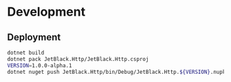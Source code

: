 # Development

## Deployment

```bash
dotnet build
dotnet pack JetBlack.Http/JetBlack.Http.csproj
VERSION=1.0.0-alpha.1
dotnet nuget push JetBlack.Http/bin/Debug/JetBlack.Http.${VERSION}.nupkg --api-key ${NUGET_API_KEY} --source https://api.nuget.org/v3/index.json
```